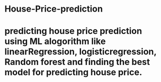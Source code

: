 # House-Price-prediction
# predicting house price prediction using ML alogorithm like linearRegression, logisticregression, Random forest and finding the best model for predicting house price.
